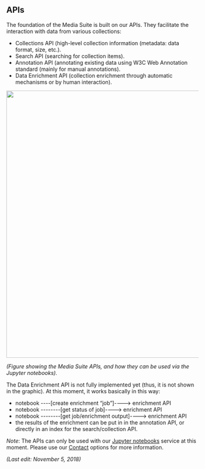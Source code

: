 APIs
---

The foundation of the Media Suite is built on our APIs. They facilitate the interaction with data from various collections:

- Collections API (high-level collection information (metadata: data format, size, etc.).
- Search API (searching for collection items).
- Annotation API (annotating existing data using W3C Web Annotation standard (mainly for manual annotations).
- Data Enrichment API (collection enrichment through automatic mechanisms or by human interaction).



<img src="https://github.com/CLARIAH/mediasuite-info/blob/master/docs/_images/apis.jpg?raw=true" width="700px" />



*(Figure showing the Media Suite APIs, and how they can be used via the Jupyter notebooks).*



The Data Enrichment API is not fully implemented yet (thus, it is not shown in the graphic). At this moment, it works basically in this way:

- notebook ----[create enrichment “job”]----> enrichment API
- notebook --------[get status of job]----> enrichment API
- notebook --------[get job/enrichment output]----> enrichment API
- the results of the enrichment can be put in in the annotation API, or directly in an index for the search/collection API.

*Note*: The APIs can only be used with our [Jupyter notebooks](http://mediasuite.clariah.nl/documentation/workspace/jupyter-notebooks) service at this moment. Please use our [Contact](http://mediasuite.clariah.nl/contact) options for more information.



   *(Last edit: November 5, 2018)*